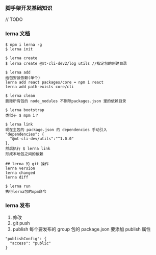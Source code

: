 ### 脚手架开发基础知识
// TODO



### lerna 文档
```
$ npm i lerna -g
$ lerna init
```
```
$ lerna create 
$ lerna create @mt-cli-dev2/log utils //指定包的创建目录
```
```
$ lerna add 
给包安装依赖(单个)
lerna add react packages/core = npm i react
lerna add path-exists core/cli
```
```
$ lerna clean
删除所有包的 node_nodules 不删除packages.json 里的依赖目录
```
```
$ lerna bootstrap
类似于 $ mpm i？
```
```
$ lerna link 
现在主包的 package.json 的 dependencies 手动引入
"dependencies": {
  "@mt-cli-dev/utils":"^1.0.0"
},
然后执行 $ lerna link 
形成本地包之间的依赖
```
```
## lerna 的 git 操作
lerna version
lerna changed
lerna diff
```

```
$ lerna run
执行lerna包的npm命令
```

### lerna 发布

1. 修改
2. git push
3. publish
每个要发布的 group 包的 package.json 要添加 publish 属性
```
"publishConfig": {
  "access": "public"
}
```







